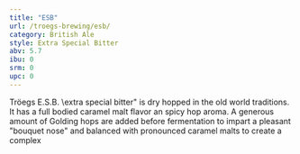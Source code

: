 ```yaml
---
title: "ESB"
url: /troegs-brewing/esb/
category: British Ale
style: Extra Special Bitter
abv: 5.7
ibu: 0
srm: 0
upc: 0
---
```

Tröegs E.S.B. \extra special bitter\" is dry hopped in the old world traditions. It has a full bodied caramel malt flavor an spicy hop aroma.   A generous amount of Golding hops are added before fermentation to impart a pleasant \"bouquet nose\" and balanced with pronounced caramel malts to create a complex
